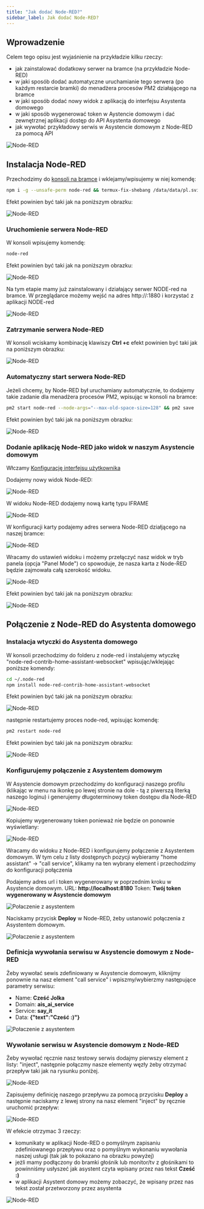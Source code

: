 ```yaml
---
title: "Jak dodać Node-RED?"
sidebar_label: Jak dodać Node-RED?
---
```


## Wprowadzenie

Celem tego opisu jest wyjaśnienie na przykładzie kilku rzeczy:

- jak zainstalować dodatkowy serwer na bramce (na przykładzie Node-RED)
- w jaki sposób dodać automatyczne uruchamianie tego serwera (po każdym restarcie bramki) do menadżera procesów PM2 działającego na bramce
- w jaki sposób dodać nowy widok z aplikacją do interfejsu Asystenta domowego
- w jaki sposób wygenerować token w Aystencie domowym i dać zewnętrznej aplikacji dostęp do API Asystenta domowego
- jak wywołać przykładowy serwis w Asystencie domowym z Node-RED za pomocą API 

![Node-RED](/AIS-docs/img/en/faq/node_red_hey_jolka.png)


## Instalacja Node-RED

Przechodzimy do [konsoli na bramce](/AIS-docs/docs/en/ais_bramka_remote_ssh.html#dostęp-do-konsoli-z-aplikacji) i wklejamy/wpisujemy w niej komendę:

```bash
npm i -g --unsafe-perm node-red && termux-fix-shebang /data/data/pl.sviete.dom/files/usr/bin/node-red
```

Efekt powinien być taki jak na poniższym obrazku:

![Node-RED](/AIS-docs/img/en/faq/node_red_install.png)


### Uruchomienie serwera Node-RED

W konsoli wpisujemy komendę:
```bash
node-red
```

Efekt powinien być taki jak na poniższym obrazku:

![Node-RED](/AIS-docs/img/en/faq/node_red_start.png)

Na tym etapie mamy już zainstalowany i działający serwer NODE-red na bramce. W przeglądarce możemy wejść na adres http://<ip-bramki-w-lokalnej-seieci>:1880 i korzystać z aplikacji NODE-red

![Node-RED](/AIS-docs/img/en/faq/node_red_in_browser.png)


### Zatrzymanie serwera Node-RED

W konsoli wciskamy kombinację klawiszy **Ctrl +c** efekt powinien być taki jak na poniższym obrazku:


![Node-RED](/AIS-docs/img/en/faq/node_red_stop_in_console.png)


### Automatyczny start serwera Node-RED 

Jeżeli chcemy, by Node-RED był uruchamiany automatycznie, to dodajemy takie zadanie dla menadżera procesów PM2, wpisując w konsoli na bramce:

```bash
pm2 start node-red --node-args="--max-old-space-size=128" && pm2 save
```
Efekt powinien być taki jak na poniższym obrazku:

![Node-RED](/AIS-docs/img/en/faq/node_red_start_from_pm2.png)


### Dodanie aplikację Node-RED jako widok w naszym Asystencie domowym

Włczamy [Konfigurację interfejsu użytkownika](AIS-docs/docs/en/next/ais_app_ui_config.html)

Dodajemy nowy widok Node-RED:

![Node-RED](/AIS-docs/img/en/faq/node_red_view.png)

W widoku Node-RED dodajemy nową kartę typu IFRAME 

![Node-RED](/AIS-docs/img/en/faq/node_red_new_card.png)

W konfiguracji karty podajemy adres serwera Node-RED działjącego na naszej bramce:

![Node-RED](/AIS-docs/img/en/faq/node_red_new_card_2.png)

Wracamy do ustawień widoku i możemy przełączyć nasz widok w tryb panela (opcja "Panel Mode") co spowoduje, że nasza karta z Node-RED będzie zajmowała całą szerokość widoku.

![Node-RED](/AIS-docs/img/en/faq/node_red_view_panel_mode.png)


Efekt powinien być taki jak na poniższym obrazku:

![Node-RED](/AIS-docs/img/en/faq/node_red_in_view.png)


## Połączenie z Node-RED do Asystenta domowego

### Instalacja wtyczki do Asystenta domowego

W konsoli przechodzimy do folderu z node-red i instalujemy wtyczkę "node-red-contrib-home-assistant-websocket" wpisując/wklejając poniższe komendy:

```bash
cd ~/.node-red
npm install node-red-contrib-home-assistant-websocket
```

Efekt powinien być taki jak na poniższym obrazku:

![Node-RED](/AIS-docs/img/en/faq/node_red_install_plugin_to_hass.png)

następnie restartujemy proces node-red, wpisując komendę:

```bash
pm2 restart node-red
```

Efekt powinien być taki jak na poniższym obrazku:

![Node-RED](/AIS-docs/img/en/faq/node_red_reset_from_pm2.png)



### Konfigurujemy połączenie z Asystentem domowym

W Asystencie domowym przechodzimy do konfiguracji naszego profilu (klikając w menu na ikonkę po lewej stronie na dole - tą z piwerszą literką naszego loginu) i generujemy długoterminowy token dostępu dla Node-RED

![Node-RED](/AIS-docs/img/en/faq/node_red_long_token.png)

Kopiujemy wygenerowany token ponieważ nie będzie on ponownie wyświetlany:

![Node-RED](/AIS-docs/img/en/faq/node_red_long_token_copy.png)

Wracamy do widoku z Node-RED i konfigurujemy połączenie z Asystentem domowym.
W tym celu z listy dostępnych pozycji wybieramy "home assistant" -> "call service", klikamy na ten wybrany element i przechodzimy do konfiguracji połączenia

Podajemy adres url i token wygenerowany w poprzednim kroku w Asystencie domowym.
URL: **http://localhost:8180**
Token: **Twój token wygenerowany w Asystencie domowym**
  
![Połaczenie z asystentem](/AIS-docs/img/en/faq/Node-red-Home-Assistant-connection.png)


Naciskamy przycisk **Deploy** w Node-RED, żeby ustanowić połączenia z Asystentem domowym.

![Połaczenie z asystentem](/AIS-docs/img/en/faq/node_red_deploy.png)



### Definicja wywołania serwisu w Asystencie domowym z Node-RED

Żeby wywołać sewis zdefiniowany w Asystencie domowym, kliknijmy ponownie na nasz element "call service" i wpiszmy/wybierzmy następujące parametry serwisu:

- Name: **Cześć Jolka**
- Domain: **ais_ai_service**
- Service: **say_it**
- Data: **{"text":"Cześć :)"}**


![Połaczenie z asystentem](/AIS-docs/img/en/faq/node_red_home_assistant_service_definition.png)


### Wywołanie serwisu w Asystencie domowym z Node-RED

Żeby wywołać ręcznie nasz testowy serwis dodajmy pierwszy element z listy: "inject", następnie połączmy nasze elementy węzły żeby otrzymać przepływ taki jak na rysunku poniżej.

![Node-RED](/AIS-docs/img/en/faq/node_red_test_call_service.png)

Zapisujemy definicję naszego przepływu za pomocą przycisku **Deploy** a następnie naciskamy z lewej strony na nasz element "inject" by ręcznie uruchomić przepływ:

![Node-RED](/AIS-docs/img/en/faq/node_red_call_service.png)

W efekcie otrzymac 3 rzeczy:

- komunikaty w aplikacji Node-RED o pomyślnym zapisaniu zdefiniowanego przepływu oraz o pomyślnym wykonaniu wywołania naszej usługi (tak jak to pokazano na obrazku powyżej)
- jeżli mamy podłączony do bramki głośnik lub monitor/tv z głośnikami to powinniśmy usłyszeć jak asystent czyta wpisany przez nas tekst **Cześć :)**
- w aplikacji Asystent domowy możemy zobaczyć, że wpisany przez nas tekst został przetworzony przez asystenta

![Node-RED](/AIS-docs/img/en/faq/node_red_to_ais.png)
